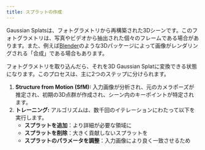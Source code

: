 ```yaml
---
title: スプラットの作成
---
```


Gaussian Splatsは、フォトグラメトリから再構築された3Dシーンです。このフォトグラメトリは、写真やビデオから抽出された個々のフレームである場合があります。また、例えば[Blender](https://www.blender.org/)のような3Dパッケージによって画像がレンダリングされる「合成」である場合もあります。

フォトグラメトリを取り込んだら、それを3D Gaussian Splatに変換できる状態になります。このプロセスは、主に2つのステップに分けられます。

1. **Structure from Motion (SfM):** 入力画像が分析され、元のカメラポーズが推定され、初期の3D点群が作成され、シーン内のキーポイントが特定されます。
2. **トレーニング:** アルゴリズムは、数千回のイテレーションにわたって以下を実行します。
    - **スプラットを追加**：より詳細が必要な領域に
    - **スプラットを削除**：大きく貢献しないスプラットを
    - **スプラットのパラメータを調整**：入力画像により良く一致させるため
